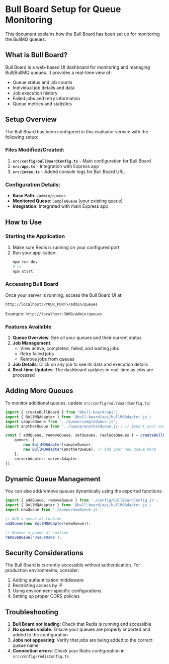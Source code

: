 # Bull Board Setup for Queue Monitoring

This document explains how the Bull Board has been set up for monitoring the BullMQ queues.

## What is Bull Board?

Bull Board is a web-based UI dashboard for monitoring and managing Bull/BullMQ queues. It provides a real-time view of:
- Queue status and job counts
- Individual job details and data
- Job execution history
- Failed jobs and retry information
- Queue metrics and statistics

## Setup Overview

The Bull Board has been configured in this evaluator service with the following setup:

### Files Modified/Created:

1. **`src/config/bullBoardConfig.ts`** - Main configuration for Bull Board
2. **`src/app.ts`** - Integration with Express app
3. **`src/index.ts`** - Added console logs for Bull Board URL

### Configuration Details:

- **Base Path**: `/admin/queues`
- **Monitored Queue**: `SampleQueue` (your existing queue)
- **Integration**: Integrated with main Express app

## How to Use

### Starting the Application

1. Make sure Redis is running on your configured port
2. Run your application:
   ```bash
   npm run dev
   # or
   npm start
   ```

### Accessing Bull Board

Once your server is running, access the Bull Board UI at:
```
http://localhost:<YOUR_PORT>/admin/queues
```

Example: `http://localhost:3000/admin/queues`

### Features Available

1. **Queue Overview**: See all your queues and their current status
2. **Job Management**: 
   - View active, completed, failed, and waiting jobs
   - Retry failed jobs
   - Remove jobs from queues
3. **Job Details**: Click on any job to see its data and execution details
4. **Real-time Updates**: The dashboard updates in real-time as jobs are processed

## Adding More Queues

To monitor additional queues, update `src/config/bullBoardConfig.ts`:

```typescript
import { createBullBoard } from '@bull-board/api';
import { BullMQAdapter } from '@bull-board/api/bullMQAdapter.js';
import sampleQueue from '../queue/sampleQueue.js';
import anotherQueue from '../queue/anotherQueue.js'; // Import your new queue

const { addQueue, removeQueue, setQueues, replaceQueues } = createBullBoard({
    queues: [
        new BullMQAdapter(sampleQueue),
        new BullMQAdapter(anotherQueue), // Add your new queue here
    ],
    serverAdapter: serverAdapter,
});
```

## Dynamic Queue Management

You can also add/remove queues dynamically using the exported functions:

```typescript
import { addQueue, removeQueue } from './config/bullBoardConfig.js';
import { BullMQAdapter } from '@bull-board/api/bullMQAdapter.js';
import newQueue from './queue/newQueue.js';

// Add a queue at runtime
addQueue(new BullMQAdapter(newQueue));

// Remove a queue at runtime
removeQueue('QueueName');
```

## Security Considerations

The Bull Board is currently accessible without authentication. For production environments, consider:

1. Adding authentication middleware
2. Restricting access by IP
3. Using environment-specific configurations
4. Setting up proper CORS policies

## Troubleshooting

1. **Bull Board not loading**: Check that Redis is running and accessible
2. **No queues visible**: Ensure your queues are properly imported and added to the configuration
3. **Jobs not appearing**: Verify that jobs are being added to the correct queue name
4. **Connection errors**: Check your Redis configuration in `src/config/redisConfig.ts`
